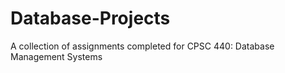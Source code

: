 # Database-Projects
A collection of assignments completed for CPSC 440: Database Management Systems
